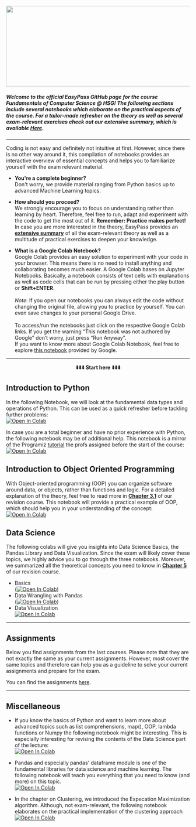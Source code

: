 <a href="https://easypass.shop/">
<p align="center">
  <img width="550" height="220" src=https://easypassresources.web.app/Easypass_black.svg?raw=true>
</p>
</a>


##### Welcome to the **official EasyPass GitHub** page for the course Fundamentals of Computer Science @ HSG! The following sections include several notebooks which elaborate on the practical aspects of the course. For a tailor-made refresher on the theory as well as several exam-relevant exercises check out our extensive summary, which is available [Here](https://easypass.shop/).
---

Coding is not easy and definitely not intuitive at first. However, since there is no other way around it, this compilation of notebooks provides an interactive overview of essential concepts and helps you to familiarize yourself with the exam relevant material.

- **You're a complete beginner?**<br>
Don't worry, we provide material ranging from Python basics up to advanced Machine Learning topics.


- **How should you proceed?**<br>
We strongly encourage you to focus on understanding rather than learning by heart. Therefore, feel free to run, adapt and experiment with the code to get the most out of it. **Remember: Practice makes perfect!** <br>
In case you are more interested in the theory, EasyPass provides an [**extensive summary**](https://easypass.shop/) of all the exam-relevant theory as well as a multitude of practical exercises to deepen your knowledge. <br>

- **What is a Google Colab Notebook?** <br> 
Google Colab provides an easy solution to experiment with your code in your browser. This means there is no need to install anything and collaborating becomes much easier. A Google Colab bases on Jupyter Notebooks. Basically, a notebook consists of text cells with explanations as well as code cells that can be run by pressing either the play button or **Shift+ENTER**. <br><br>
*Note*: If you open our notebooks you can always edit the code without changing the original file, allowing you to practice by yourself. You can even save changes to your personal Google Drive. <br><br>
To access/run the notebooks just click on the respective Google Colab links. If you get the warning  “This notebook was not authored by Google” don’t worry, just press “Run Anyway”.<br>If you want to know more about Google Colab Notebook, feel free to explore [this notebook](https://colab.research.google.com/notebooks/intro.ipynb) provided by Google.


---



<div align="center"><p><strong>⬇️⬇️⬇️ Start here ⬇️⬇️⬇️</strong></p></div>



## Introduction to Python
In the following Notebook, we will look at the fundamental data types and operations of Python. This can be used as a quick refresher before tackling further problems: <br>
[![Open In Colab](https://colab.research.google.com/assets/colab-badge.svg)](https://colab.research.google.com/github/WahlerP/csfundamentals-hsg/blob/master/Coding_Crashcourse.ipynb)


In case you are a total beginner and have no prior experience with Python, the following notebook may be of additional help. This notebook is a mirror of the Programiz [tutorial](https://www.programiz.com/python-programming/first-program) the profs assigned before the start of the course: <br>
[![Open In Colab](https://colab.research.google.com/assets/colab-badge.svg)](https://colab.research.google.com/github/WahlerP/csfundamentals-hsg/blob/master/code00_Python_Introduction.ipynb)


## Introduction to Object Oriented Programming
With Object-oriented programming (OOP) you can organize software around data, or objects, rather than functions and logic. For a detailed explanation of the theory, feel free to read more in [**Chapter 3.1**](https://easypass.shop/) of our revision course. This notebook will provide a practical example of OOP, which should help you in your understanding of the concept: <br>[![Open In Colab](https://colab.research.google.com/assets/colab-badge.svg)](https://colab.research.google.com/github/WahlerP/csfundamentals-hsg/blob/master/OOP.ipynb)


## Data Science
The following colabs will give you insights into Data Science Basics, the Pandas Library and Data Visualization. Since the exam will likely cover these topics, we highly advice you to go through the three notebooks. Moreover, we summarized all the theoretical concepts you need to know in [**Chapter 5**](https://easypass.shop/) of our revision course.
- Basics <br>([![Open In Colab](https://colab.research.google.com/assets/colab-badge.svg)](https://colab.research.google.com/github/WahlerP/csfundamentals-hsg/blob/master/Data_Science.ipynb))
- Data Wrangling with Pandas <br> ([![Open In Colab](https://colab.research.google.com/assets/colab-badge.svg)](https://colab.research.google.com/github/WahlerP/csfundamentals-hsg/blob/master/Data_Wrangling_with_Pandas.ipynb))
- Data Visualization <br> [![Open In Colab](https://colab.research.google.com/assets/colab-badge.svg)](https://colab.research.google.com/github/WahlerP/csfundamentals-hsg/blob/master/Data_Visualization.ipynb) 

---
## Assignments
Below you find assignments from the last courses. Please note that they are not exactly the same as your current assignments. However, most cover the same topics and therefore can help you as a guideline to solve your current assignments and prepare for the exam.


You can find the assignments [here](Assignments/HS2019).



---
## Miscellaneous
- If you know the basics of Python and want to learn more about advanced topics such as list comprehensions, map(), OOP, lambda functions or Numpy the following notebook might be interesting. This is especially interesting for revising the contents of the Data Science part of the lecture:<br>
[![Open In Colab](https://colab.research.google.com/assets/colab-badge.svg)](https://colab.research.google.com/github/WahlerP/csfundamentals-hsg/blob/master/code02_Python_4_DS.ipynb)

- Pandas and especially pandas' dataframe module is one of the fundamental libraries for data science and machine learning. The following notebook will teach you everything that you need to know (and more) on this topic.<br>
[![Open In Colab](https://colab.research.google.com/assets/colab-badge.svg)](https://colab.research.google.com/github/EasyPass-HSG/CS/blob/master/Series_and_DataFrame_v2.ipynb)
- In the chapter on Clustering, we introduced the Expecation Maximization algorithm. Although, not exam-relevant, the following notebook elaborates on the practical implementation of the clustering approach <br>[![Open In Colab](https://colab.research.google.com/assets/colab-badge.svg)](https://colab.research.google.com/github/WahlerP/csfundamentals-hsg/blob/master/em_notebook.ipynb)





